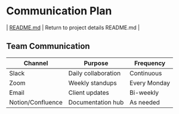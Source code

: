 # Communication Plan
| [README.md](README.md) | Return to project details README.md |

## Team Communication

| Channel         | Purpose               | Frequency         |
|----------------|------------------------|-------------------|
| Slack           | Daily collaboration   | Continuous        |
| Zoom            | Weekly standups       | Every Monday      |
| Email           | Client updates        | Bi-weekly         |
| Notion/Confluence | Documentation hub   | As needed         |